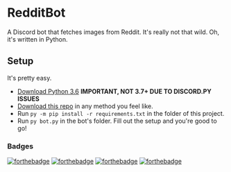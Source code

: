 # RedditBot

A Discord bot that fetches images from Reddit. It's really not that wild. Oh, it's written in Python.

## Setup

It's pretty easy.

- [Download Python 3.6](https://www.python.org/downloads/release/python-360/) **IMPORTANT, NOT 3.7+ DUE TO DISCORD.PY ISSUES**
- [Download this repo](https://github.com/dxf/RedditBot.git) in any method you feel like.
- Run `py -m pip install -r requirements.txt` in the folder of this project.
- Run `py bot.py` in the bot's folder. Fill out the setup and you're good to go!

### Badges

[![forthebadge](https://forthebadge.com/images/badges/built-with-love.svg)](https://forthebadge.com) [![forthebadge](https://forthebadge.com/images/badges/built-by-developers.svg)](https://forthebadge.com) [![forthebadge](https://forthebadge.com/images/badges/made-with-python.svg)](https://forthebadge.com) [![forthebadge](https://forthebadge.com/images/badges/uses-git.svg)](https://forthebadge.com)
